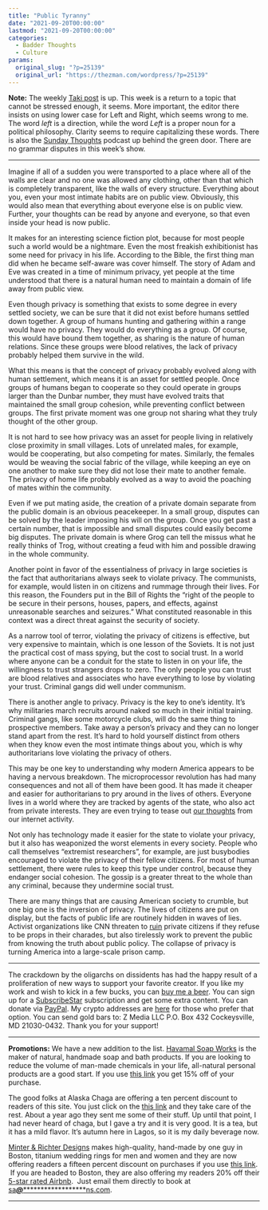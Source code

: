 ```yaml
---
title: "Public Tyranny"
date: "2021-09-20T00:00:00"
lastmod: "2021-09-20T00:00:00"
categories:
  - Badder Thoughts
  - Culture
params:
  original_slug: "?p=25139"
  original_url: "https://thezman.com/wordpress/?p=25139"
---
```


**Note:** The weekly
<a href="https://www.takimag.com/article/27390/" rel="noopener"
target="_blank">Taki post</a> is up. This week is a return to a topic
that cannot be stressed enough, it seems. More important, the editor
there insists on using lower case for Left and Right, which seems wrong
to me. The word *left* is a direction, while the word *Left* is a proper
noun for a political philosophy. Clarity seems to require capitalizing
these words. There is also the
<a href="https://www.subscribestar.com/posts/423976" rel="noopener"
target="_blank">Sunday Thoughts</a> podcast up behind the green door.
There are no grammar disputes in this week’s show.

------------------------------------------------------------------------

Imagine if all of a sudden you were transported to a place where all of
the walls are clear and no one was allowed any clothing, other than that
which is completely transparent, like the walls of every structure.
Everything about you, even your most intimate habits are on public view.
Obviously, this would also mean that everything about everyone else is
on public view. Further, your thoughts can be read by anyone and
everyone, so that even inside your head is now public.

It makes for an interesting science fiction plot, because for most
people such a world would be a nightmare. Even the most freakish
exhibitionist has some need for privacy in his life. According to the
Bible, the first thing man did when he became self-aware was cover
himself. The story of Adam and Eve was created in a time of minimum
privacy, yet people at the time understood that there is a natural human
need to maintain a domain of life away from public view.

Even though privacy is something that exists to some degree in every
settled society, we can be sure that it did not exist before humans
settled down together. A group of humans hunting and gathering within a
range would have no privacy. They would do everything as a group. Of
course, this would have bound them together, as sharing is the nature of
human relations. Since these groups were blood relatives, the lack of
privacy probably helped them survive in the wild.

What this means is that the concept of privacy probably evolved along
with human settlement, which means it is an asset for settled people.
Once groups of humans began to cooperate so they could operate in groups
larger than the Dunbar number, they must have evolved traits that
maintained the small group cohesion, while preventing conflict between
groups. The first private moment was one group not sharing what they
truly thought of the other group.

It is not hard to see how privacy was an asset for people living in
relatively close proximity in small villages. Lots of unrelated males,
for example, would be cooperating, but also competing for mates.
Similarly, the females would be weaving the social fabric of the
village, while keeping an eye on one another to make sure they did not
lose their mate to another female. The privacy of home life probably
evolved as a way to avoid the poaching of mates within the community.

Even if we put mating aside, the creation of a private domain separate
from the public domain is an obvious peacekeeper. In a small group,
disputes can be solved by the leader imposing his will on the group.
Once you get past a certain number, that is impossible and small
disputes could easily become big disputes. The private domain is where
Grog can tell the missus what he really thinks of Trog, without creating
a feud with him and possible drawing in the whole community.

Another point in favor of the essentialness of privacy in large
societies is the fact that authoritarians always seek to violate
privacy. The communists, for example, would listen in on citizens and
rummage through their lives. For this reason, the Founders put in the
Bill of Rights the “right of the people to be secure in their persons,
houses, papers, and effects, against unreasonable searches and
seizures.” What constituted reasonable in this context was a direct
threat against the security of society.

As a narrow tool of terror, violating the privacy of citizens is
effective, but very expensive to maintain, which is one lesson of the
Soviets. It is not just the practical cost of mass spying, but the cost
to social trust. In a world where anyone can be a conduit for the state
to listen in on your life, the willingness to trust strangers drops to
zero. The only people you can trust are blood relatives and associates
who have everything to lose by violating your trust. Criminal gangs did
well under communism.

There is another angle to privacy. Privacy is the key to one’s identity.
It’s why militaries march recruits around naked so much in their initial
training. Criminal gangs, like some motorcycle clubs, will do the same
thing to prospective members. Take away a person’s privacy and they can
no longer stand apart from the rest. It’s hard to hold yourself distinct
from others when they know even the most intimate things about you,
which is why authoritarians love violating the privacy of others.

This may be one key to understanding why modern America appears to be
having a nervous breakdown. The microprocessor revolution has had many
consequences and not all of them have been good. It has made it cheaper
and easier for authoritarians to pry around in the lives of others.
Everyone lives in a world where they are tracked by agents of the state,
who also act from private interests. They are even trying to tease out
[our
thoughts](https://www.rand.org/content/dam/rand/pubs/research_reports/RRA600/RRA676-1/RAND_RRA676-1.pdf)
from our internet activity.

Not only has technology made it easier for the state to violate your
privacy, but it also has weaponized the worst elements in every society.
People who call themselves “extremist researchers”, for example, are
just busybodies encouraged to violate the privacy of their fellow
citizens. For most of human settlement, there were rules to keep this
type under control, because they endanger social cohesion. The gossip is
a greater threat to the whole than any criminal, because they undermine
social trust.

There are many things that are causing American society to crumble, but
one big one is the inversion of privacy. The lives of citizens are put
on display, but the facts of public life are routinely hidden in waves
of lies. Activist organizations like CNN threaten to
[ruin](https://www.revolt.tv/news/2021/9/17/22680144/nicki-minaj-reporter-harassing-family-vaccine)
private citizens if they refuse to be props in their charades, but also
tirelessly work to prevent the public from knowing the truth about
public policy. The collapse of privacy is turning America into a
large-scale prison camp.

------------------------------------------------------------------------

The crackdown by the oligarchs on dissidents has had the happy result of
a proliferation of new ways to support your favorite creator. If you
like my work and wish to kick in a few bucks, you can
<a href="https://www.buymeacoffee.com/mujolulu" rel="noopener"
target="_blank">buy me a beer</a>. You can sign up for a
<a href="https://www.subscribestar.com/the-z-blog" rel="noopener"
target="_blank">SubscribeStar</a> subscription and get some extra
content. You can donate via <a
href="https://www.paypal.com/donate/?cmd=_s-xclick&amp;hosted_button_id=UDAS2Q8JYA6CN&amp;source=url"
rel="noopener" target="_blank">PayPal</a>. My crypto addresses are
<a href="https://thezman.com/wordpress/?page_id=22713" rel="noopener"
target="_blank">here</a> for those who prefer that option. You can send
gold bars to: Z Media LLC P.O. Box 432 Cockeysville, MD 21030-0432.
Thank you for your support!

------------------------------------------------------------------------

**Promotions:** We have a new addition to the list.
<a href="https://havamalsoapworks.com/" rel="noopener"
target="_blank">Havamal Soap Works</a> is the maker of natural, handmade
soap and bath products. If you are looking to reduce the volume of
man-made chemicals in your life, all-natural personal products are a
good start. If you use
<a href="https://havamalsoapworks.com/discount/ZMAN" rel="noopener"
target="_blank">this link</a> you get 15% off of your purchase.

The good folks at Alaska Chaga are offering a ten percent discount to
readers of this site. You just click on the
<a href="https://alaskachaga.us/discount/ZMAN" rel="noopener noreferrer"
target="_blank">this link</a> and they take care of the rest. About a
year ago they sent me some of their stuff. Up until that point, I had
never heard of chaga, but I gave a try and it is very good. It is a tea,
but it has a mild flavor. It’s autumn here in Lagos, so it is my daily
beverage now.

<a href="https://www.minterandrichterdesigns.com/"
rel="noreferrer nofollow noopener" target="_blank">Minter &amp; Richter
Designs</a> makes high-quality, hand-made by one guy in Boston, titanium
wedding rings for men and women and they are now offering readers a
fifteen percent discount on purchases if you use
<a href="https://www.minterandrichterdesigns.com/discount/ZMAN"
rel="noreferrer nofollow noopener" target="_blank">this link</a>. 
 <span class="highlight"><span class="colour"><span class="font"><span class="size">If
you are headed to Boston, they are also offering my readers 20% off
their <a
href="https://www.airbnb.com/users/7988017/listings?user_id=7988017&amp;s=3"
rel="noopener noreferrer" target="_blank">5-star rated Airbnb</a>.  Just
email them directly to book at
<a href="mailto:sa***@*********************ns.com"
data-original-string="incKPMahSTvCNcWVIuuRtw==cb79nKk8VYWKyD6RioYMq9SJGBKn1xVGXm0/8AE/2nBTP/29hYdFZU8vVZFdpeyOCvQ"><span
class="apbct-email-encoder"
data-original-string="Rt2NKvmyrTQhYrtLyKoRgg==cb7pqwtVJzbGH1arGPja6tKWgQ1LEDphvSR7HmCiDhHXWA4d9LDx+U6xqoK4Xd9CbuK"
title="This contact has been encoded by Anti-Spam by CleanTalk. Click to decode. To finish the decoding make sure that JavaScript is enabled in your browser.">sa<span
class="apbct-blur">***</span>@<span
class="apbct-blur">*********************</span>ns.com</span></a>.</span></span></span></span>

------------------------------------------------------------------------
